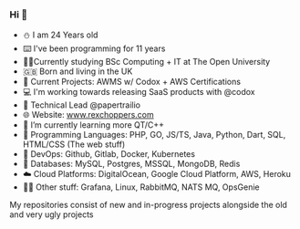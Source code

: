 ### Hi 👋
- ⛄ I am 24 Years old
- ⌨️ I've been programming for 11 years
- 👨‍🎓Currently studying BSc Computing + IT at The Open University 
- 🇬🇧 Born and living in the UK
- 🔭 Current Projects: AWMS w/ Codox + AWS Certifications
- 💻 I'm working towards releasing SaaS products with @codox
- 🏢 Technical Lead @papertrailio
- 🌐 Website: www.rexchoppers.com
- 🌱 I’m currently learning more QT/C++
- 📖 Programming Languages: PHP, GO, JS/TS, Java, Python, Dart, SQL, HTML/CSS (The web stuff)
- 📩 DevOps: Github, Gitlab, Docker, Kubernetes
- 💾 Databases: MySQL, Postgres, MSSQL, MongoDB, Redis
- ☁️ Cloud Platforms: DigitalOcean, Google Cloud Platform, AWS, Heroku
- 🤷‍♂️ Other stuff: Grafana, Linux, RabbitMQ, NATS MQ, OpsGenie


My repositories consist of new and in-progress projects alongside the old and very ugly projects 
